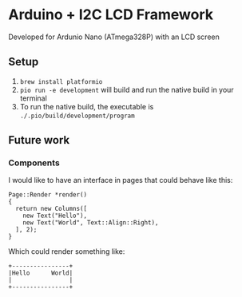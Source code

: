 # Arduino + I2C LCD Framework

Developed for Ardunio Nano (ATmega328P) with an LCD screen

## Setup

 1. `brew install platformio`
 2. `pio run -e development` will build and run the native build in your terminal
 3. To run the native build, the executable is `./.pio/build/development/program`

## Future work

### Components

I would like to have an interface in pages that could behave like this:

```
Page::Render *render()
{
  return new Columns([
    new Text("Hello"),
    new Text("World", Text::Align::Right),
  ], 2);
}
```

Which could render something like:

```
+----------------+
|Hello      World|
|                |
+----------------+
```
